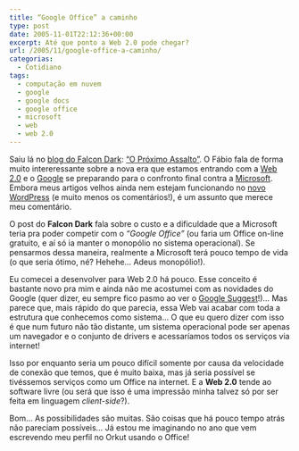 ```yaml
---
title: “Google Office” a caminho
type: post
date: 2005-11-01T22:12:36+00:00
excerpt: Até que ponto a Web 2.0 pode chegar?
url: /2005/11/google-office-a-caminho/
categorias:
  - Cotidiano
tags:
  - computação em nuvem
  - google
  - google docs
  - google office
  - microsoft
  - web
  - web 2.0
---
```


Saiu lá no [blog do Falcon Dark][1]: [“O Próximo Assalto”][2]. O Fábio fala de forma muito intereressante sobre a nova era que estamos entrando com a [Web 2.0][3] e o [Google][4] se preparando para o confronto final contra a [Microsoft][5]. Embora meus artigos velhos ainda nem estejam funcionando no [novo WordPress][6] (e muito menos os comentários!), é um assunto que merece meu comentário.

O post do **Falcon Dark** fala sobre o custo e a dificuldade que a Microsoft teria pra poder competir com o _“Google Office”_ (ou faria um Office on-line gratuito, e aí só ia manter o monopólio no sistema operacional). Se pensarmos dessa maneira, realmente a Microsoft terá pouco tempo de vida (o que seria ótimo, né? Hehehe… Adeus monopólio!).

Eu comecei a desenvolver para Web 2.0 há pouco. Esse conceito é bastante novo pra mim e ainda não me acostumei com as novidades do Google (quer dizer, eu sempre fico pasmo ao ver o [Google Suggest][7]!)… Mas parece que, mais rápido do que parecia, essa Web vai acabar com toda a estrutura que conhecemos como sistema… O que eu quero dizer com isso é que num futuro não tão distante, um sistema operacional pode ser apenas um navegador e o conjunto de drivers e acessaríamos todos os serviços via internet!

Isso por enquanto seria um pouco difícil somente por causa da velocidade de conexão que temos, que é muito baixa, mas já seria possível se tivéssemos serviços como um Office na internet. E a **Web 2.0** tende ao software livre (ou será que isso é uma impressão minha talvez só por ser feita em linguagem _client-side_?).

Bom… As possibilidades são muitas. São coisas que há pouco tempo atrás não pareciam possíveis… Já estou me imaginando no ano que vem escrevendo meu perfil no Orkut usando o Office!

[1]: http://falcon-dark.blogspot.com
[2]: http://falcon-dark.blogspot.com/2005/11/o-prximo-assalto.html
[3]: http://en.wikipedia.org/wiki/Web_2.0
[4]: http://www.google.com
[5]: http://www.microsoft.com
[6]: /2005/10/mudanca-de-servidor/
[7]: http://www.google.com/webhp?complete=1&hl=en

